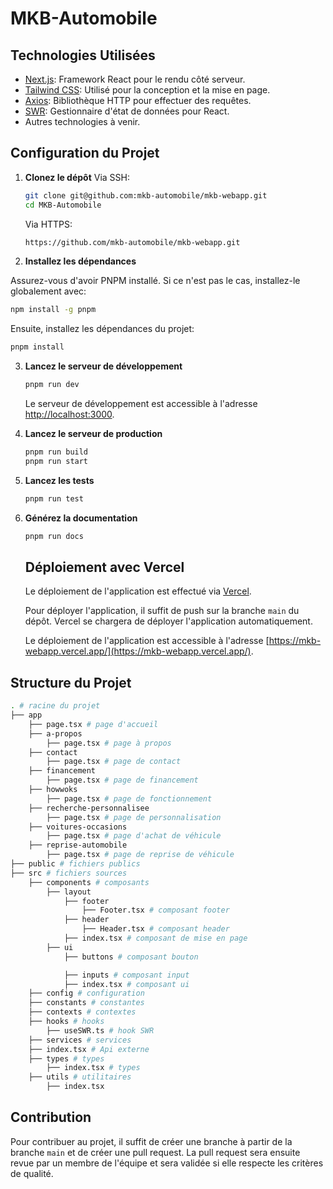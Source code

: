 # MKB-Automobile

## Technologies Utilisées

- [Next.js](https://nextjs.org/): Framework React pour le rendu côté serveur.
- [Tailwind CSS](https://tailwindcss.com/): Utilisé pour la conception et la mise en page.
- [Axios](https://axios-http.com/): Bibliothèque HTTP pour effectuer des requêtes.
- [SWR](https://swr.vercel.app/): Gestionnaire d'état de données pour React.
- Autres technologies à venir.

## Configuration du Projet

1. **Clonez le dépôt**
   Via SSH:

   ```bash
   git clone git@github.com:mkb-automobile/mkb-webapp.git
   cd MKB-Automobile
   ```

   Via HTTPS:

   ```bash
   https://github.com/mkb-automobile/mkb-webapp.git
   ```

2. **Installez les dépendances**

Assurez-vous d'avoir PNPM installé. Si ce n'est pas le cas, installez-le globalement avec:

```bash
npm install -g pnpm
```

Ensuite, installez les dépendances du projet:

```bash
pnpm install
```

3. **Lancez le serveur de développement**

   ```bash
   pnpm run dev
   ```

   Le serveur de développement est accessible à l'adresse [http://localhost:3000](http://localhost:3000).

4. **Lancez le serveur de production**

   ```bash
   pnpm run build
   pnpm run start
   ```

5. **Lancez les tests**

   ```bash
   pnpm run test
   ```

6. **Générez la documentation**

   ```bash
   pnpm run docs
   ```

   ## Déploiement avec Vercel

   Le déploiement de l'application est effectué via [Vercel](https://vercel.com/).

   Pour déployer l'application, il suffit de push sur la branche `main` du dépôt. Vercel se chargera de déployer l'application automatiquement.

   Le déploiement de l'application est accessible à l'adresse [https://mkb-webapp.vercel.app/](https://mkb-webapp.vercel.app/).

## Structure du Projet

```bash
. # racine du projet
├── app
    ├── page.tsx # page d'accueil
    ├── a-propos
        ├── page.tsx # page à propos
    ├── contact
        ├── page.tsx # page de contact
    ├── financement
        ├── page.tsx # page de financement
    ├── howwoks
        ├── page.tsx # page de fonctionnement
    ├── recherche-personnalisee
        ├── page.tsx # page de personnalisation
    ├── voitures-occasions
        ├── page.tsx # page d'achat de véhicule
    ├── reprise-automobile
        ├── page.tsx # page de reprise de véhicule
├── public # fichiers publics
├── src # fichiers sources
    ├── components # composants
        ├── layout
            ├── footer
                ├── Footer.tsx # composant footer
            ├── header
                ├── Header.tsx # composant header
            ├── index.tsx # composant de mise en page
        ├── ui
            ├── buttons # composant bouton

            ├── inputs # composant input
            ├── index.tsx # composant ui
    ├── config # configuration
    ├── constants # constantes
    ├── contexts # contextes
    ├── hooks # hooks
        ├── useSWR.ts # hook SWR
    ├── services # services
    ├── index.tsx # Api externe
    ├── types # types
        ├── index.tsx # types
    ├── utils # utilitaires
        ├── index.tsx
```

## Contribution

Pour contribuer au projet, il suffit de créer une branche à partir de la branche `main` et de créer une pull request. La pull request sera ensuite revue par un membre de l'équipe et sera validée si elle respecte les critères de qualité.
